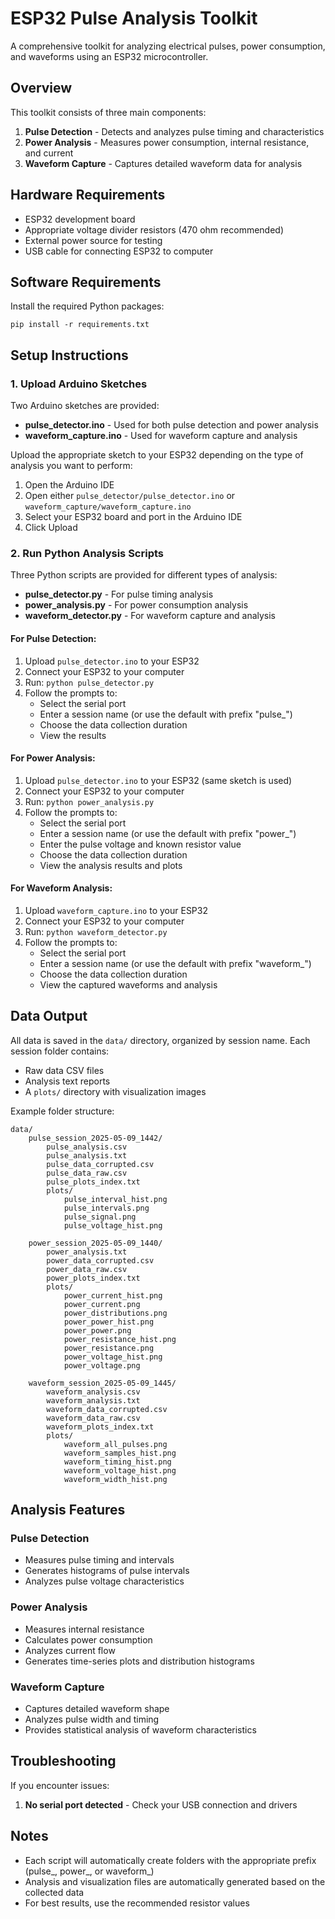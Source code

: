 # ESP32 Pulse Analysis Toolkit

A comprehensive toolkit for analyzing electrical pulses, power consumption, and waveforms using an ESP32 microcontroller.

## Overview

This toolkit consists of three main components:

1. **Pulse Detection** - Detects and analyzes pulse timing and characteristics
2. **Power Analysis** - Measures power consumption, internal resistance, and current
3. **Waveform Capture** - Captures detailed waveform data for analysis

## Hardware Requirements

- ESP32 development board
- Appropriate voltage divider resistors (470 ohm recommended)
- External power source for testing
- USB cable for connecting ESP32 to computer

## Software Requirements

Install the required Python packages:

```
pip install -r requirements.txt
```

## Setup Instructions

### 1. Upload Arduino Sketches

Two Arduino sketches are provided:

- **pulse_detector.ino** - Used for both pulse detection and power analysis
- **waveform_capture.ino** - Used for waveform capture and analysis

Upload the appropriate sketch to your ESP32 depending on the type of analysis you want to perform:

1. Open the Arduino IDE
2. Open either `pulse_detector/pulse_detector.ino` or `waveform_capture/waveform_capture.ino`
3. Select your ESP32 board and port in the Arduino IDE
4. Click Upload

### 2. Run Python Analysis Scripts

Three Python scripts are provided for different types of analysis:

- **pulse_detector.py** - For pulse timing analysis
- **power_analysis.py** - For power consumption analysis
- **waveform_detector.py** - For waveform capture and analysis

#### For Pulse Detection:

1. Upload `pulse_detector.ino` to your ESP32
2. Connect your ESP32 to your computer
3. Run: `python pulse_detector.py`
4. Follow the prompts to:
   - Select the serial port
   - Enter a session name (or use the default with prefix "pulse_")
   - Choose the data collection duration
   - View the results

#### For Power Analysis:

1. Upload `pulse_detector.ino` to your ESP32 (same sketch is used)
2. Connect your ESP32 to your computer
3. Run: `python power_analysis.py`
4. Follow the prompts to:
   - Select the serial port
   - Enter a session name (or use the default with prefix "power_")
   - Enter the pulse voltage and known resistor value
   - Choose the data collection duration
   - View the analysis results and plots

#### For Waveform Analysis:

1. Upload `waveform_capture.ino` to your ESP32
2. Connect your ESP32 to your computer
3. Run: `python waveform_detector.py`
4. Follow the prompts to:
   - Select the serial port
   - Enter a session name (or use the default with prefix "waveform_")
   - Choose the data collection duration
   - View the captured waveforms and analysis

## Data Output

All data is saved in the `data/` directory, organized by session name. Each session folder contains:

- Raw data CSV files
- Analysis text reports
- A `plots/` directory with visualization images

Example folder structure:
```
data/
    pulse_session_2025-05-09_1442/
        pulse_analysis.csv
        pulse_analysis.txt
        pulse_data_corrupted.csv
        pulse_data_raw.csv
        pulse_plots_index.txt
        plots/
            pulse_interval_hist.png
            pulse_intervals.png
            pulse_signal.png
            pulse_voltage_hist.png
    
    power_session_2025-05-09_1440/
        power_analysis.txt
        power_data_corrupted.csv
        power_data_raw.csv
        power_plots_index.txt
        plots/
            power_current_hist.png
            power_current.png
            power_distributions.png
            power_power_hist.png
            power_power.png
            power_resistance_hist.png
            power_resistance.png
            power_voltage_hist.png
            power_voltage.png
            
    waveform_session_2025-05-09_1445/
        waveform_analysis.csv
        waveform_analysis.txt
        waveform_data_corrupted.csv
        waveform_data_raw.csv
        waveform_plots_index.txt
        plots/
            waveform_all_pulses.png
            waveform_samples_hist.png
            waveform_timing_hist.png
            waveform_voltage_hist.png
            waveform_width_hist.png
```

## Analysis Features

### Pulse Detection
- Measures pulse timing and intervals
- Generates histograms of pulse intervals
- Analyzes pulse voltage characteristics

### Power Analysis
- Measures internal resistance
- Calculates power consumption
- Analyzes current flow
- Generates time-series plots and distribution histograms

### Waveform Capture
- Captures detailed waveform shape
- Analyzes pulse width and timing
- Provides statistical analysis of waveform characteristics

## Troubleshooting

If you encounter issues:

1. **No serial port detected** - Check your USB connection and drivers


## Notes

- Each script will automatically create folders with the appropriate prefix (pulse_, power_, or waveform_)
- Analysis and visualization files are automatically generated based on the collected data
- For best results, use the recommended resistor values

